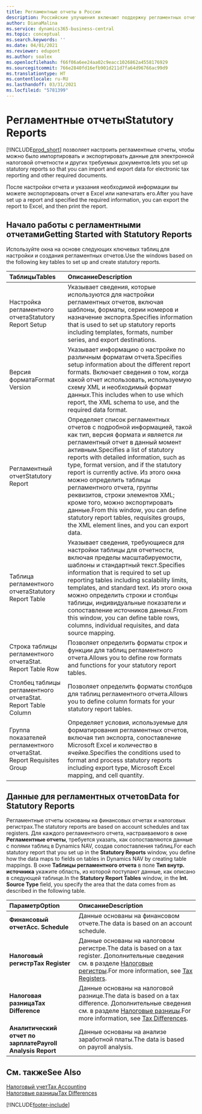 ```yaml
---
title: Регламентные отчеты в России
description: Российские улучшения включают поддержку регламентных отчетов.
author: DianaMalina
ms.service: dynamics365-business-central
ms.topic: conceptual
ms.search.keywords: ''
ms.date: 04/01/2021
ms.reviewer: edupont
ms.author: soalex
ms.openlocfilehash: f66f06a6ee24aa02c9eacc1026862a4558176929
ms.sourcegitcommit: 766e2840fd16efb901d211d7fa64d96766ac99d9
ms.translationtype: HT
ms.contentlocale: ru-RU
ms.lasthandoff: 03/31/2021
ms.locfileid: "5781399"
---
```

# <a name="statutory-reports"></a><span data-ttu-id="a0bce-103">Регламентные отчеты</span><span class="sxs-lookup"><span data-stu-id="a0bce-103">Statutory Reports</span></span>

[!INCLUDE[prod_short](../../includes/prod_short.md)] <span data-ttu-id="a0bce-104">позволяет настроить регламентные отчеты, чтобы можно было импортировать и экспортировать данные для электронной налоговой отчетности и других требуемых документов.</span><span class="sxs-lookup"><span data-stu-id="a0bce-104">lets you set up statutory reports so that you can import and export data for electronic tax reporting and other required documents.</span></span>

<span data-ttu-id="a0bce-105">После настройки отчета и указания необходимой информации вы можете экспортировать отчет в Excel или напечатать его.</span><span class="sxs-lookup"><span data-stu-id="a0bce-105">After you have set up a report and specified the required information, you can export the report to Excel, and then print the report.</span></span>

## <a name="getting-started-with-statutory-reports"></a><span data-ttu-id="a0bce-106">Начало работы с регламентными отчетами</span><span class="sxs-lookup"><span data-stu-id="a0bce-106">Getting Started with Statutory Reports</span></span>

<span data-ttu-id="a0bce-107">Используйте окна на основе следующих ключевых таблиц для настройки и создания регламентных отчетов.</span><span class="sxs-lookup"><span data-stu-id="a0bce-107">Use the windows based on the following key tables to set up and create statutory reports.</span></span> 

| <span data-ttu-id="a0bce-108">Таблицы</span><span class="sxs-lookup"><span data-stu-id="a0bce-108">Tables</span></span>                        | <span data-ttu-id="a0bce-109">Описание</span><span class="sxs-lookup"><span data-stu-id="a0bce-109">Description</span></span>                                                  |
| :---------------------------- | :----------------------------------------------------------- |
| <span data-ttu-id="a0bce-110">Настройка регламентного отчета</span><span class="sxs-lookup"><span data-stu-id="a0bce-110">Statutory Report Setup</span></span>        | <span data-ttu-id="a0bce-111">Указывает сведения, которые используются для настройки регламентных отчетов, включая шаблоны, форматы, серии номеров и назначение экспорта.</span><span class="sxs-lookup"><span data-stu-id="a0bce-111">Specifies information that is used to set up statutory reports including templates, formats, number series, and export destinations.</span></span> |
| <span data-ttu-id="a0bce-112">Версия формата</span><span class="sxs-lookup"><span data-stu-id="a0bce-112">Format Version</span></span>                | <span data-ttu-id="a0bce-113">Указывает информацию о настройке по различным форматам отчета.</span><span class="sxs-lookup"><span data-stu-id="a0bce-113">Specifies setup information about the different report formats.</span></span> <span data-ttu-id="a0bce-114">Включает сведения о том, когда какой отчет использовать, используемую схему XML и необходимый формат данных.</span><span class="sxs-lookup"><span data-stu-id="a0bce-114">This includes when to use which report, the XML schema to use, and the required data format.</span></span> |
| <span data-ttu-id="a0bce-115">Регламентный отчет</span><span class="sxs-lookup"><span data-stu-id="a0bce-115">Statutory Report</span></span>              | <span data-ttu-id="a0bce-116">Определяет список регламентных отчетов с подробной информацией, такой как тип, версия формата и является ли регламентный отчет в данный момент активным.</span><span class="sxs-lookup"><span data-stu-id="a0bce-116">Specifies a list of statutory reports with detailed information, such as type, format version, and if the statutory report is currently active.</span></span> <span data-ttu-id="a0bce-117">Из этого окна можно определить таблицы регламентного отчета, группы реквизитов, строки элементов XML; кроме того, можно экспортировать данные.</span><span class="sxs-lookup"><span data-stu-id="a0bce-117">From this window, you can define statutory report tables, requisites groups, the XML element lines, and you can export data.</span></span> |
| <span data-ttu-id="a0bce-118">Таблица регламентного отчета</span><span class="sxs-lookup"><span data-stu-id="a0bce-118">Statutory Report Table</span></span>        | <span data-ttu-id="a0bce-119">Указывает сведения, требующиеся для настройки таблицы для отчетности, включая пределы масштабируемости, шаблоны и стандартный текст.</span><span class="sxs-lookup"><span data-stu-id="a0bce-119">Specifies information that is required to set up reporting tables including scalability limits, templates, and standard text.</span></span>   <span data-ttu-id="a0bce-120">Из этого окна можно определить строки и столбцы таблицы, индивидуальные показатели и сопоставление источников данных.</span><span class="sxs-lookup"><span data-stu-id="a0bce-120">From this window, you can define table rows, columns, individual requisites, and data source mapping.</span></span> |
| <span data-ttu-id="a0bce-121">Строка таблицы регламентного отчета</span><span class="sxs-lookup"><span data-stu-id="a0bce-121">Stat. Report Table Row</span></span>        | <span data-ttu-id="a0bce-122">Позволяет определить форматы строк и функции для таблиц регламентного отчета.</span><span class="sxs-lookup"><span data-stu-id="a0bce-122">Allows you to define row formats and functions for your statutory report tables.</span></span> |
| <span data-ttu-id="a0bce-123">Столбец таблицы регламентного отчета</span><span class="sxs-lookup"><span data-stu-id="a0bce-123">Stat. Report Table Column</span></span>     | <span data-ttu-id="a0bce-124">Позволяет определить форматы столбцов для таблиц регламентного отчета.</span><span class="sxs-lookup"><span data-stu-id="a0bce-124">Allows you to define column formats for your statutory report tables.</span></span> |
| <span data-ttu-id="a0bce-125">Группа показателей регламентного отчета</span><span class="sxs-lookup"><span data-stu-id="a0bce-125">Stat. Report Requisites Group</span></span> | <span data-ttu-id="a0bce-126">Определяет условия, используемые для форматирования регламентных отчетов, включая тип экспорта, сопоставление Microsoft Excel и количество в ячейке.</span><span class="sxs-lookup"><span data-stu-id="a0bce-126">Specifies the conditions used to format and process statutory reports including export type, Microsoft Excel mapping, and cell quantity.</span></span> |

## <a name="data-for-statutory-reports"></a><span data-ttu-id="a0bce-127">Данные для регламентных отчетов</span><span class="sxs-lookup"><span data-stu-id="a0bce-127">Data for Statutory Reports</span></span>

<span data-ttu-id="a0bce-128">Регламентные отчеты основаны на финансовых отчетах и налоговых регистрах.</span><span class="sxs-lookup"><span data-stu-id="a0bce-128">The statutory reports are based on account schedules and tax registers.</span></span> <span data-ttu-id="a0bce-129">Для каждого регламентного отчета, настраиваемого в окне **Регламентные отчеты**, требуется указать, как сопоставляются данные с полями таблиц в Dynamics NAV, создав сопоставления таблиц.</span><span class="sxs-lookup"><span data-stu-id="a0bce-129">For each statutory report that you set up in the **Statutory Reports** window, you define how the data maps to fields on tables in Dynamics NAV by creating table mappings.</span></span> <span data-ttu-id="a0bce-130">В окне **Таблицы регламентного отчета** в поле **Тип внутр. источника** укажите область, из которой поступают данные, как описано в следующей таблице.</span><span class="sxs-lookup"><span data-stu-id="a0bce-130">In the **Statutory Report Tables** window, in the **Int. Source Type** field, you specify the area that the data comes from as described in the following table.</span></span>

| <span data-ttu-id="a0bce-131">Параметр</span><span class="sxs-lookup"><span data-stu-id="a0bce-131">Option</span></span>                      | <span data-ttu-id="a0bce-132">Описание</span><span class="sxs-lookup"><span data-stu-id="a0bce-132">Description</span></span>                                                  |
| :-------------------------- | :----------------------------------------------------------- |
| <span data-ttu-id="a0bce-133">**Финансовый отчет**</span><span class="sxs-lookup"><span data-stu-id="a0bce-133">**Acc. Schedule**</span></span>           | <span data-ttu-id="a0bce-134">Данные основаны на финансовом отчете.</span><span class="sxs-lookup"><span data-stu-id="a0bce-134">The data is based on an account schedule.</span></span>                    |
| <span data-ttu-id="a0bce-135">**Налоговый регистр**</span><span class="sxs-lookup"><span data-stu-id="a0bce-135">**Tax Register**</span></span>            | <span data-ttu-id="a0bce-136">Данные основаны на налоговом регистре.</span><span class="sxs-lookup"><span data-stu-id="a0bce-136">The data is based on a tax register.</span></span> <span data-ttu-id="a0bce-137">Дополнительные сведения см. в разделе [Налоговые регистры](tax-registers.md).</span><span class="sxs-lookup"><span data-stu-id="a0bce-137">For more information, see [Tax Registers](tax-registers.md).</span></span> |
| <span data-ttu-id="a0bce-138">**Налоговая разница**</span><span class="sxs-lookup"><span data-stu-id="a0bce-138">**Tax Difference**</span></span>          | <span data-ttu-id="a0bce-139">Данные основаны на налоговой разнице.</span><span class="sxs-lookup"><span data-stu-id="a0bce-139">The data is based on a tax difference.</span></span> <span data-ttu-id="a0bce-140">Дополнительные сведения см. в разделе [Налоговые разницы](tax-differences.md).</span><span class="sxs-lookup"><span data-stu-id="a0bce-140">For more information, see [Tax Differences](tax-differences.md).</span></span> |
| <span data-ttu-id="a0bce-141">**Аналитический отчет по зарплате**</span><span class="sxs-lookup"><span data-stu-id="a0bce-141">**Payroll Analysis Report**</span></span> | <span data-ttu-id="a0bce-142">Данные основаны на анализе заработной платы.</span><span class="sxs-lookup"><span data-stu-id="a0bce-142">The data is based on payroll analysis.</span></span>                       |

## <a name="see-also"></a><span data-ttu-id="a0bce-143">См. также</span><span class="sxs-lookup"><span data-stu-id="a0bce-143">See Also</span></span>

[<span data-ttu-id="a0bce-144">Налоговый учет</span><span class="sxs-lookup"><span data-stu-id="a0bce-144">Tax Accounting</span></span>](Tax-Differences.md)  
[<span data-ttu-id="a0bce-145">Налоговые разницы</span><span class="sxs-lookup"><span data-stu-id="a0bce-145">Tax Differences</span></span>](Tax-Accounting.md)  


[!INCLUDE[footer-include](../../includes/footer-banner.md)]